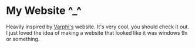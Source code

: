 # My Website ^_^
Heavily inspired by [Varphi's](https://varphi.online) website. It's very cool, you should check it out. I just loved the idea of making a website that looked like it was windows 9x or something.
